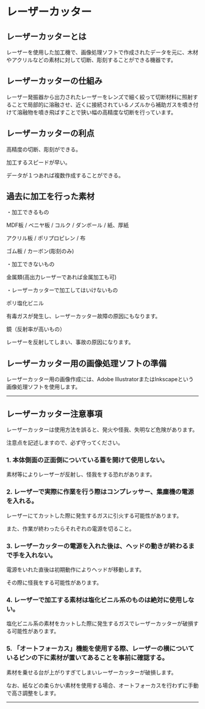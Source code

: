 # レーザーカッター

## レーザーカッターとは

レーザーを使用した加工機で、画像処理ソフトで作成されたデータを元に、木材やアクリルなどの素材に対して切断、彫刻することができる機器です。

## レーザーカッターの仕組み

レーザー発振器から出力されたレーザーをレンズで細く絞って切断材料に照射することで局部的に溶融させ、近くに接続されているノズルから補助ガスを噴き付けて溶融物を噴き飛ばすことで狭い幅の高精度な切断を行っています。

## レーザーカッターの利点

高精度の切断、彫刻ができる。

加工するスピードが早い。

データが１つあれば複数作成することができる。


## 過去に加工を行った素材
・加工できるもの

MDF板 / ベニヤ板 / コルク / ダンボール / 紙、厚紙 

アクリル板 / ポリプロピレン / 布 

ゴム板 / カーボン(彫刻のみ)


・加工できないもの

金属類(高出力レーザーであれば金属加工も可)


・レーザーカッターで加工してはいけないもの

ポリ塩化ビニル

 有毒ガスが発生し、レーザーカッター故障の原因にもなります。

鏡（反射率が高いもの） 

 レーザーを反射してしまい、事故の原因になります。


## レーザーカッター用の画像処理ソフトの準備

レーザーカッター用の画像作成には、Adobe IllustratorまたはInkscapeという画像処理ソフトを使用します。

<hr>

## レーザーカッター注意事項

レーザーカッターは使用方法を誤ると、発火や怪我、失明など危険があります。 

注意点を記述しますので、必ず守ってください。

### 1. 本体側面の正面側についている蓋を開けて使用しない。 

素材等によりレーザーが反射し、怪我をする恐れがあります。

### 2. レーザーで実際に作業を行う際はコンプレッサー、集塵機の電源を入れる。 

レーザーにてカットした際に発生するガスに引火する可能性があります。 

また、作業が終わったらそれぞれの電源を切ること。

### 3. レーザーカッターの電源を入れた後は、ヘッドの動きが終わるまで手を入れない。 

電源をいれた直後は初期動作によりヘッドが移動します。 

その際に怪我をする可能性があります。

### 4. レーザーで加工する素材は塩化ビニル系のものは絶対に使用しない。 

塩化ビニル系の素材をカットした際に発生するガスでレーザーカッターが破損する可能性があります。

### 5. 「オートフォーカス」機能を使用する際、レーザーの横についているピンの下に素材が置いてあることを事前に確認する。 

素材を乗せる台が上がりすぎてしまいレーザーカッターが破損します。 

なお、紙などの柔らかい素材を使用する場合、オートフォーカスを行わずに手動で高さ調整をします。

<hr>



